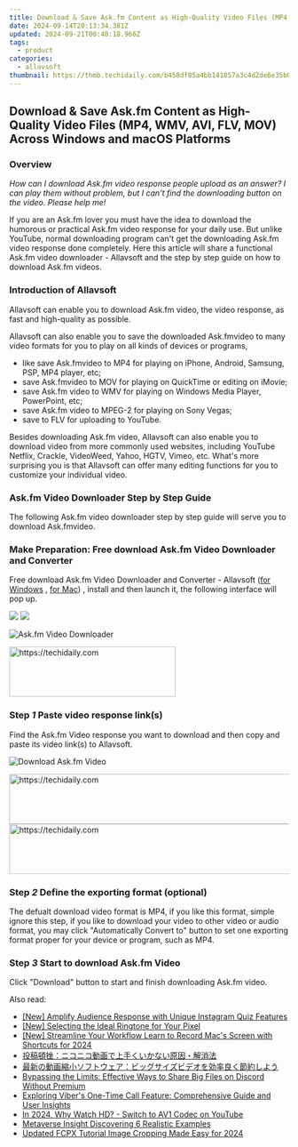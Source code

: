 ```yaml
---
title: Download & Save Ask.fm Content as High-Quality Video Files (MP4, WMV, AVI, FLV, MOV) Across Windows and macOS Platforms
date: 2024-09-14T20:13:34.381Z
updated: 2024-09-21T00:48:18.966Z
tags:
  - product
categories:
  - allavsoft
thumbnail: https://thmb.techidaily.com/b458df85a4bb141857a3c4d2de6e35b07f50e405e5e03af8173f938324bb194b.png
---
```


## Download & Save Ask.fm Content as High-Quality Video Files (MP4, WMV, AVI, FLV, MOV) Across Windows and macOS Platforms

### Overview

_How can I download Ask.fm video response people upload as an answer? I can play them without problem, but I can't find the downloading button on the video. Please help me!_

If you are an Ask.fm lover you must have the idea to download the humorous or practical Ask.fm video response for your daily use. But unlike YouTube, normal downloading program can't get the downloading Ask.fm video response done completely. Here this article will share a functional Ask.fm video downloader - Allavsoft and the step by step guide on how to download Ask.fm videos.

### Introduction of Allavsoft

Allavsoft can enable you to download Ask.fm video, the video response, as fast and high-quality as possible.

Allavsoft can also enable you to save the downloaded Ask.fmvideo to many video formats for you to play on all kinds of devices or programs,

* like save Ask.fmvideo to MP4 for playing on iPhone, Android, Samsung, PSP, MP4 player, etc;
* save Ask.fmvideo to MOV for playing on QuickTime or editing on iMovie;
* save Ask.fm video to WMV for playing on Windows Media Player, PowerPoint, etc;
* save Ask.fm video to MPEG-2 for playing on Sony Vegas;
* save to FLV for uploading to YouTube.

Besides downloading Ask.fm video, Allavsoft can also enable you to download video from more commonly used websites, including YouTube Netflix, Crackle, VideoWeed, Yahoo, HGTV, Vimeo, etc. What's more surprising you is that Allavsoft can offer many editing functions for you to customize your individual video.

### Ask.fm Video Downloader Step by Step Guide

The following Ask.fm video downloader step by step guide will serve you to download Ask.fmvideo.

### Make Preparation: Free download Ask.fm Video Downloader and Converter

Free download Ask.fm Video Downloader and Converter - Allavsoft ([for Windows](https://tools.techidaily.com/allavsoft/products/) , [for Mac](https://tools.techidaily.com/allavsoft/products/)) , install and then launch it, the following interface will pop up.

[![](https://www.allavsoft.com/how-to/../images/how-to/free-download-win.jpg)](https://tools.techidaily.com/allavsoft/products/) [![](https://www.allavsoft.com/how-to/../images/how-to/free-download-mac.jpg)](https://tools.techidaily.com/allavsoft/products/)

![Ask.fm Video Downloader](https://www.allavsoft.com/how-to/../images/allavsoft/screen-shot-600.jpg)

<!-- affiliate ads begin -->
<a href="https://aligracehair.sjv.io/c/5597632/2006941/19272" target="_top" id="2006941">
  <img src="//a.impactradius-go.com/display-ad/19272-2006941" border="0" alt="https://techidaily.com" width="300" height="90"/>
</a>
<img height="0" width="0" src="https://aligracehair.sjv.io/i/5597632/2006941/19272" style="position:absolute;visibility:hidden;" border="0" />
<!-- affiliate ads end -->

### Step _1_ Paste video response link(s)

Find the Ask.fm Video response you want to download and then copy and paste its video link(s) to Allavsoft.

![Download Ask.fm Video](https://www.allavsoft.com/how-to/../images/how-to/download-ask-fm-video/download-ask-fm-video.jpg)

<!-- affiliate ads begin -->
<a href="https://bluettius.sjv.io/c/5597632/2139123/17108" target="_top" id="2139123">
  <img src="//a.impactradius-go.com/display-ad/17108-2139123" border="0" alt="https://techidaily.com" width="728" height="90"/>
</a>
<img height="0" width="0" src="https://bluettius.sjv.io/i/5597632/2139123/17108" style="position:absolute;visibility:hidden;" border="0" />
<!-- affiliate ads end -->

<!-- affiliate ads begin -->
<a href="https://appsumo.8odi.net/c/5597632/2094480/7443" target="_top" id="2094480">
  <img src="//a.impactradius-go.com/display-ad/7443-2094480" border="0" alt="https://techidaily.com" width="728" height="90"/>
</a>
<img height="0" width="0" src="https://appsumo.8odi.net/i/5597632/2094480/7443" style="position:absolute;visibility:hidden;" border="0" />
<!-- affiliate ads end -->

### Step _2_ Define the exporting format (optional)

The defualt download video format is MP4, if you like this format, simple ignore this step, if you like to download your video to other video or audio format, you may click "Automatically Convert to" button to set one exporting format proper for your device or program, such as MP4.

### Step _3_ Start to download Ask.fm Video

Click "Download" button to start and finish downloading Ask.fm video.

<ins class="adsbygoogle"
     style="display:block"
     data-ad-format="autorelaxed"
     data-ad-client="ca-pub-7571918770474297"
     data-ad-slot="1223367746"></ins>

<ins class="adsbygoogle"
     style="display:block"
     data-ad-client="ca-pub-7571918770474297"
     data-ad-slot="8358498916"
     data-ad-format="auto"
     data-full-width-responsive="true"></ins>

<span class="atpl-alsoreadstyle">Also read:</span>
<div><ul>
<li><a href="https://instagram-video-files.techidaily.com/new-amplify-audience-response-with-unique-instagram-quiz-features/"><u>[New] Amplify Audience Response with Unique Instagram Quiz Features</u></a></li>
<li><a href="https://extra-guidance.techidaily.com/new-selecting-the-ideal-ringtone-for-your-pixel/"><u>[New] Selecting the Ideal Ringtone for Your Pixel</u></a></li>
<li><a href="https://screen-video-capture.techidaily.com/new-streamline-your-workflow-learn-to-record-macs-screen-with-shortcuts-for-2024/"><u>[New] Streamline Your Workflow Learn to Record Mac's Screen with Shortcuts for 2024</u></a></li>
<li><a href="https://discover-deluxe.techidaily.com/5oqv56i6act5oyr77ya44ol44kz44ol44kz5yuv55s744gn5lik5oml44gp44ge44gl44gq44ge5y6f5zug44o76kej5rai5rov/"><u>投稿頓挫：ニコニコ動画で上手くいかない原因・解消法</u></a></li>
<li><a href="https://discover-deluxe.techidaily.com/5pya5paw44gu5yuv55s757iu5bcp44k944ov44oi44km44kn44ki77ya44ot44od44kw44k144kk44k644ot44oh44kq44ks5yq5546h6imv44gp56plusa57se44gx44ki44gg/"><u>最新の動画縮小ソフトウェア：ビッグサイズビデオを効率良く節約しよう</u></a></li>
<li><a href="https://discover-deluxe.techidaily.com/bypassing-the-limits-effective-ways-to-share-big-files-on-discord-without-premium/"><u>Bypassing the Limits: Effective Ways to Share Big Files on Discord Without Premium</u></a></li>
<li><a href="https://buynow-marvelous.techidaily.com/exploring-vibers-one-time-call-feature-comprehensive-guide-and-user-insights/"><u>Exploring Viber's One-Time Call Feature: Comprehensive Guide and User Insights</u></a></li>
<li><a href="https://youtube-webster.techidaily.com/24-why-watch-hd-switch-to-av1-codec-on-youtube/"><u>In 2024, Why Watch HD? - Switch to AV1 Codec on YouTube</u></a></li>
<li><a href="https://article-tips.techidaily.com/metaverse-insight-discovering-6-realistic-examples/"><u>Metaverse Insight Discovering 6 Realistic Examples</u></a></li>
<li><a href="https://ai-video-tools.techidaily.com/updated-fcpx-tutorial-image-cropping-made-easy-for-2024/"><u>Updated FCPX Tutorial Image Cropping Made Easy for 2024</u></a></li>
</ul></div>

